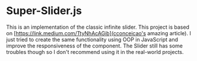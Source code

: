 # Super-Slider.js

This is an implementation of the classic infinite slider. This project is based on [https://link.medium.com/TtyNhAcAGib](cconceicao's amazing article). I just tried to create the same functionality using OOP in JavaScript and improve the responsiveness of the component.
The Slider still has some troubles though so I don't recommend using it in the real-world projects.
